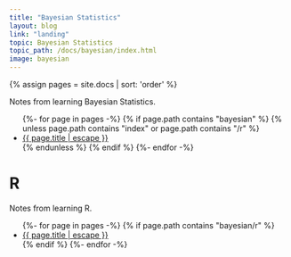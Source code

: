 ```yaml
---
title: "Bayesian Statistics"
layout: blog
link: "landing"
topic: Bayesian Statistics
topic_path: /docs/bayesian/index.html
image: bayesian
---
```

{% assign pages = site.docs | sort: 'order' %}

Notes from learning Bayesian Statistics.

<ul>
{%- for page in pages -%}
  {% if page.path contains "bayesian" %}
    {% unless page.path contains "index" or page.path contains "/r" %}
      <li>
        <a href="{{ page.url | relative_url }}">
          {{ page.title | escape }}
        </a>
      </li>
    {% endunless %}
  {% endif %}
{%- endfor -%}
</ul>

# R
Notes from learning R.
<ul>
{%- for page in pages -%}
  {% if page.path contains "bayesian/r" %}
    <li>
      <a href="{{ page.url | relative_url }}">
        {{ page.title | escape }}
      </a>
    </li>
  {% endif %}
{%- endfor -%}
</ul>
